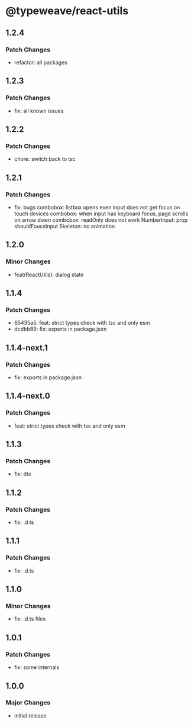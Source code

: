 # @typeweave/react-utils

## 1.2.4

### Patch Changes

- refactor: all packages

## 1.2.3

### Patch Changes

- fix: all known issues

## 1.2.2

### Patch Changes

- chore: switch back to tsc

## 1.2.1

### Patch Changes

- fix: bugs
  combobox: listbox opens even input does not get focus on touch devices
  combobox: when input has keyboard focus, page scrolls on arrow down
  combobox: readOnly does not work
  NumberInput: prop shouldFoucsInput
  Skeleton: no animation

## 1.2.0

### Minor Changes

- feat(ReactUtils): dialog state

## 1.1.4

### Patch Changes

- 65435a5: feat: strict types check with tsc and only esm
- dcdbb89: fix: exports in package.json

## 1.1.4-next.1

### Patch Changes

- fix: exports in package.json

## 1.1.4-next.0

### Patch Changes

- feat: strict types check with tsc and only esm

## 1.1.3

### Patch Changes

- fix: dts

## 1.1.2

### Patch Changes

- fix: .d.ts

## 1.1.1

### Patch Changes

- fix: .d.ts

## 1.1.0

### Minor Changes

- fix: .d.ts files

## 1.0.1

### Patch Changes

- fix: some internals

## 1.0.0

### Major Changes

- initial release
